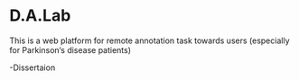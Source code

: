 # D.A.Lab
This is a web platform for remote annotation task towards users (especially for Parkinson‘s disease patients)

-Dissertaion
